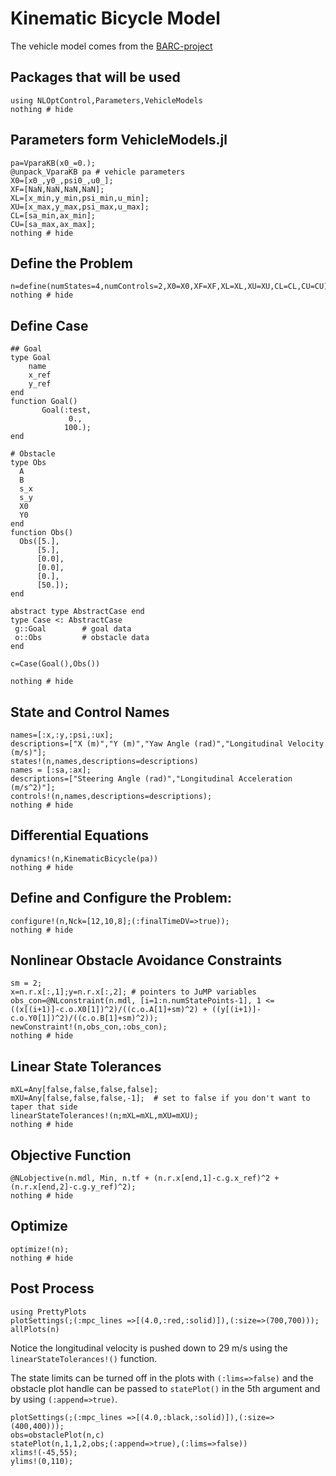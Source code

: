# Kinematic Bicycle Model

The vehicle model comes from the [BARC-project](https://github.com/MPC-Berkeley/barc)

## Packages that will be used
```@example Bicycle
using NLOptControl,Parameters,VehicleModels
nothing # hide
```

## Parameters form VehicleModels.jl
```@example Bicycle
pa=VparaKB(x0_=0.);  
@unpack_VparaKB pa # vehicle parameters
X0=[x0_,y0_,psi0_,u0_];
XF=[NaN,NaN,NaN,NaN];
XL=[x_min,y_min,psi_min,u_min];
XU=[x_max,y_max,psi_max,u_max];
CL=[sa_min,ax_min];
CU=[sa_max,ax_max];
nothing # hide
```

## Define the Problem
```@example Bicycle
n=define(numStates=4,numControls=2,X0=X0,XF=XF,XL=XL,XU=XU,CL=CL,CU=CU);
nothing # hide
```

## Define Case
```@example Bicycle
## Goal
type Goal
    name
    x_ref
    y_ref
end
function Goal()
       Goal(:test,
             0.,
            100.);
end

# Obstacle
type Obs
  A
  B
  s_x
  s_y
  X0
  Y0
end
function Obs()
  Obs([5.],
      [5.],
      [0.0],
      [0.0],
      [0.],
      [50.]);
end

abstract type AbstractCase end
type Case <: AbstractCase
 g::Goal        # goal data
 o::Obs         # obstacle data
end

c=Case(Goal(),Obs())

nothing # hide
```
## State and Control Names
```@example Bicycle
names=[:x,:y,:psi,:ux];
descriptions=["X (m)","Y (m)","Yaw Angle (rad)","Longitudinal Velocity (m/s)"];
states!(n,names,descriptions=descriptions)
names = [:sa,:ax];
descriptions=["Steering Angle (rad)","Longitudinal Acceleration (m/s^2)"];
controls!(n,names,descriptions=descriptions);
nothing # hide
```

## Differential Equations
```@example Bicycle
dynamics!(n,KinematicBicycle(pa))
nothing # hide
```

## Define and Configure the Problem:
```@example Bicycle
configure!(n,Nck=[12,10,8];(:finalTimeDV=>true));
nothing # hide
```

## Nonlinear Obstacle Avoidance Constraints
```@example Bicycle
sm = 2;
x=n.r.x[:,1];y=n.r.x[:,2]; # pointers to JuMP variables
obs_con=@NLconstraint(n.mdl, [i=1:n.numStatePoints-1], 1 <= ((x[(i+1)]-c.o.X0[1])^2)/((c.o.A[1]+sm)^2) + ((y[(i+1)]-c.o.Y0[1])^2)/((c.o.B[1]+sm)^2));
newConstraint!(n,obs_con,:obs_con);
nothing # hide
```

## Linear State Tolerances
```@example Bicycle
mXL=Any[false,false,false,false];
mXU=Any[false,false,false,-1];  # set to false if you don't want to taper that side
linearStateTolerances!(n;mXL=mXL,mXU=mXU);
nothing # hide
```

## Objective Function
```@example Bicycle
@NLobjective(n.mdl, Min, n.tf + (n.r.x[end,1]-c.g.x_ref)^2 + (n.r.x[end,2]-c.g.y_ref)^2);
nothing # hide
```

## Optimize
```@example Bicycle
optimize!(n);
nothing # hide
```

## Post Process
```@example Bicycle
using PrettyPlots
plotSettings(;(:mpc_lines =>[(4.0,:red,:solid)]),(:size=>(700,700)));
allPlots(n)
```
Notice the longitudinal velocity is pushed down to 29 m/s using the `linearStateTolerances!()` function.


The state limits can be turned off in the plots with `(:lims=>false)` and the obstacle plot handle can be passed to `statePlot()` in the 5th argument and by using `(:append=>true)`.


```@example Bicycle
plotSettings(;(:mpc_lines =>[(4.0,:black,:solid)]),(:size=>(400,400)));
obs=obstaclePlot(n,c)
statePlot(n,1,1,2,obs;(:append=>true),(:lims=>false))
xlims!(-45,55);
ylims!(0,110);
```
